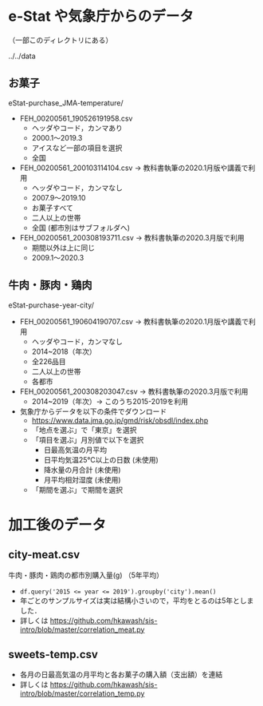 # e-Stat や気象庁からのデータ

 （一部このディレクトリにある）

../../data

## お菓子

eStat-purchase_JMA-temperature/

- FEH_00200561_190526191958.csv
  - ヘッダやコード，カンマあり
  - 2000.1～2019.3
  - アイスなど一部の項目を選択
  - 全国
- FEH_00200561_200103114104.csv -> 教科書執筆の2020.1月版や講義で利用
  - ヘッダやコード，カンマなし
  - 2007.9～2019.10
  - お菓子すべて
  - 二人以上の世帯
  - 全国 (都市別はサブフォルダへ)
- FEH_00200561_200308193711.csv -> 教科書執筆の2020.3月版で利用
  - 期間以外は上に同じ
  - 2009.1～2020.3

## 牛肉・豚肉・鶏肉

eStat-purchase-year-city/

- FEH_00200561_190604190707.csv -> 教科書執筆の2020.1月版や講義で利用
  - ヘッダやコード，カンマなし
  - 2014~2018（年次）
  - 全226品目
  - 二人以上の世帯
  - 各都市
- FEH_00200561_200308203047.csv -> 教科書執筆の2020.3月版で利用
  - 2014~2019（年次）-> このうち2015-2019を利用
- 気象庁からデータを以下の条件でダウンロード
  - https://www.data.jma.go.jp/gmd/risk/obsdl/index.php
  - 「地点を選ぶ」で「東京」を選択
  - 「項目を選ぶ」月別値で以下を選択
    - 日最高気温の月平均
    - 日平均気温25°C以上の日数 (未使用)
    - 降水量の月合計 (未使用)
    - 月平均相対湿度 (未使用)
  - 「期間を選ぶ」で期間を選択

# 加工後のデータ

## city-meat.csv

牛肉・豚肉・鶏肉の都市別購入量(g) （5年平均）

- `df.query('2015 <= year <= 2019').groupby('city').mean()`
- 年ごとのサンプルサイズは実は結構小さいので，平均をとるのは5年としました．
- 詳しくは https://github.com/hkawash/sis-intro/blob/master/correlation_meat.py

## sweets-temp.csv

- 各月の日最高気温の月平均と各お菓子の購入額（支出額）を連結
- 詳しくは https://github.com/hkawash/sis-intro/blob/master/correlation_temp.py
